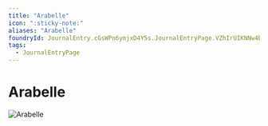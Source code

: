 ```yaml
---
title: "Arabelle"
icon: ":sticky-note:"
aliases: "Arabelle"
foundryId: JournalEntry.cGsWPn6ymjxD4Y5s.JournalEntryPage.VZhIrUIKNNw4b2ck
tags:
  - JournalEntryPage
---
```


# Arabelle
![Arabelle](https://publish-01.obsidian.md/access/7db64b11c71d88572ddc6cd06b888976/Arabelle.png)